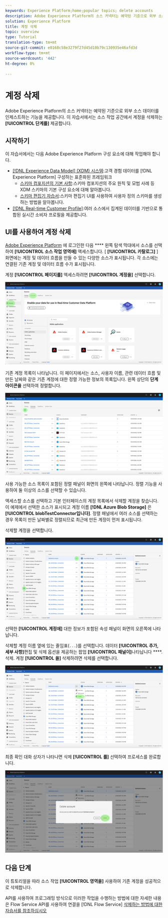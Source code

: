 ```yaml
---
keywords: Experience Platform;home;popular topics; delete accounts
description: Adobe Experience Platform의 소스 커넥터는 예약된 기준으로 외부 소스 데이터를 인제스트하는 기능을 제공합니다. 이 자습서에서는 소스 작업 영역에서 계정을 삭제하는 단계를 제공합니다.
solution: Experience Platform
title: 계정 삭제
topic: overview
type: Tutorial
translation-type: tm+mt
source-git-commit: e0168c58e3279f27d45d10b79c130935e46afd3d
workflow-type: tm+mt
source-wordcount: '442'
ht-degree: 0%

---
```



# 계정 삭제

Adobe Experience Platform의 소스 커넥터는 예약된 기준으로 외부 소스 데이터를 인제스트하는 기능을 제공합니다. 이 자습서에서는 소스 작업 공간에서 계정을 삭제하는 **[!UICONTROL 단계를]** 제공합니다.

## 시작하기

이 자습서에서는 다음 Adobe Experience Platform 구성 요소에 대해 작업해야 합니다.

- [[!DNL Experience Data Model] (XDM) 시스템](../../../xdm/home.md):고객 경험 데이터를 [!DNL Experience Platform] 구성하는 표준화된 프레임워크
   - [스키마 컴포지션의 기본 사항](../../../xdm/schema/composition.md):스키마 컴포지션의 주요 원칙 및 모범 사례 등 XDM 스키마의 기본 구성 요소에 대해 알아봅니다.
   - [스키마 편집기 자습서](../../../xdm/tutorials/create-schema-ui.md):스키마 편집기 UI를 사용하여 사용자 정의 스키마를 생성하는 방법을 알아봅니다.
- [[!DNL Real-time Customer Profile]](../../../profile/home.md):여러 소스에서 집계된 데이터를 기반으로 통합된 실시간 소비자 프로필을 제공합니다.

## UI를 사용하여 계정 삭제

[Adobe Experience Platform](https://platform.adobe.com) 에 로그인한 다음 **** 왼쪽 탐색 막대에서 소스를 선택하여 **[!UICONTROL 소스 작업 영역에]** 액세스합니다. [ **[!UICONTROL 카탈로그]** ] 화면에는 계정 및 데이터 흐름을 만들 수 있는 다양한 소스가 표시됩니다. 각 소스에는 연결된 기존 계정 및 데이터 흐름 수가 표시됩니다.

계정 **[!UICONTROL 페이지를]** 액세스하려면 **[!UICONTROL 계정을]** 선택합니다.

![카탈로그 계정](../../images/tutorials/delete-accounts/catalog.png)

기존 계정 목록이 나타납니다. 이 페이지에서는 소스, 사용자 이름, 관련 데이터 흐름 및 만든 날짜와 같은 기존 계정에 대한 정렬 가능한 정보의 목록입니다. 왼쪽 상단의 **단계 아이콘을** 선택하여 정렬합니다.

![데이터 흐름 목록](../../images/tutorials/delete-accounts/accounts.png)

사용 가능한 소스 목록이 포함된 정렬 패널이 화면의 왼쪽에 나타납니다. 정렬 기능을 사용하여 둘 이상의 소스를 선택할 수 있습니다.

액세스할 소스를 선택하고 기본 인터페이스의 계정 목록에서 삭제할 계정을 찾습니다. 이 예제에서 선택한 소스가 표시되고 계정 이름 **[!DNL Azure Blob Storage]** 은 **[!UICONTROL blobTestConnector입니다]**. 정렬 패널에서 여러 소스를 선택하는 경우 목록이 만든 날짜별로 정렬되므로 최근에 만든 계정이 먼저 표시됩니다.

삭제할 계정을 선택합니다.

![데이터 흐름 정렬](../../images/tutorials/delete-accounts/sort.png)

선택한 **[!UICONTROL 계정에]** 대한 정보가 포함된 속성 패널이 화면의 오른쪽에 나타납니다.

삭제할 계정 이름 옆에 있는 줄임표(`...`)를 선택합니다. 데이터 **[!UICONTROL 추가, 세부 사항]**&#x200B;편집 및 삭제 옵션을 제공하는 팝업 **[!UICONTROL 패널이]**&#x200B;나타납니다 ****.삭제. 계정 **[!UICONTROL 을]** 삭제하려면 삭제를 선택합니다.

![데이터 흐름 정렬](../../images/tutorials/delete-accounts/delete.png)

최종 확인 대화 상자가 나타나면 삭제 **[!UICONTROL 를]** 선택하여 프로세스를 완료합니다.

![delete](../../images/tutorials/delete-accounts/confirm.png)

## 다음 단계

이 튜토리얼을 따라 소스 작업 **[!UICONTROL 영역을]** 사용하여 기존 계정을 성공적으로 삭제합니다.

API를 사용하여 프로그래밍 방식으로 이러한 작업을 수행하는 방법에 대한 자세한 내용은 Flow Service API를 사용하여 연결을 [!DNL Flow Service] [삭제하는 방법에 대한 자습서를 참조하십시오](../../tutorials/api/delete.md)